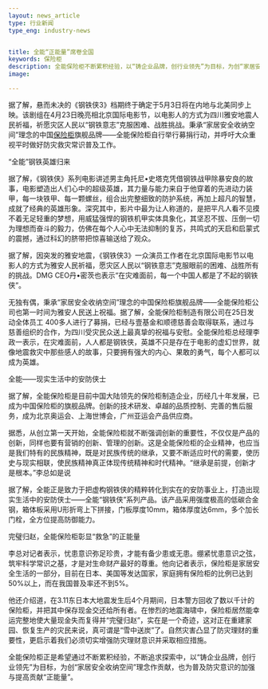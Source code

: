 ```yaml
---
layout: news_article
type: 行业新闻
type_eng: industry-news


title: 全能“正能量”席卷全国
keywords: 保险柜
description: 全能保险柜不断累积经验，以“铸企业品牌，创行业领先”为目标，为创“家居安全收纳空间”理念作贡献，也为普及防灾意识的加强与提高贡献“正能量”。
image: 

---
```

据了解，悬而未决的《钢铁侠3》档期终于确定于5月3日将在内地与北美同步上映。该剧组在4月23日晚亮相北京国际电影节，以电影人的方式为四川雅安地震人民祈福，祈愿灾区人民以“钢铁意志”克服困难、战胜挑战。秉承“家居安全收纳空间”理念的中国<a href="http://www.qnnsafe.com/">保险柜</a>旗舰品牌——全能保险柜自行举行募捐行动，并呼吁大众重视平时做好防灾救灾常识普及工作。

“全能”钢铁英雄归来

据了解，《钢铁侠》系列电影讲述男主角托尼•史塔克凭借钢铁战甲除暴安良的故事，电影塑造出人们心中的超级英雄，其力量与能力来自于他穿着的先进动力装甲，每一块铁甲、每一颗螺丝，组合出完整细致的防护系统，再加上超凡的智慧，成就了经典的英雄形象。深究其中，影片中最为让人称道的，是把平凡人看不见摸不着无足轻重的梦想，用威猛强悍的钢铁机甲实体具象化，其坚忍不拔、压倒一切为理想而奋斗的毅力，仿佛在每个人心中无法抑制的复苏，共鸣式的天启和启蒙式的震撼，通过科幻的脐带把惊喜输送给了观众。

据了解，因突发的雅安地震，《钢铁侠3》一众演员工作者在北京国际电影节以电影人的方式为雅安人民祈福，愿灾区人民以“钢铁意志”克服眼前的困难、战胜所有的挑战。DMG CEO丹•密茨也表示“在灾难面前，每一个中国人都是了不起的钢铁侠”。

无独有偶，秉承“家居安全收纳空间”理念的中国保险柜旗舰品牌——全能保险柜公司也第一时间为雅安人民送上祝福。据了解，全能保险柜制造有限公司在25日发动全体员工 400多人进行了募捐，已经与壹基金和顺德慈善会取得联系，通过与慈善组织的合作，为四川受灾民众送上最真挚的祝福与安慰。全能保险柜总经理李政一表示，在灾难面前，人人都是钢铁侠，英雄不只是存在于电影的虚幻世界，就像地震救灾中那些感人的故事，只要拥有强大的内心、果敢的勇气，每个人都可以成为英雄。

全能——现实生活中的安防侠士

据了解，全能保险柜是目前中国大陆领先的保险柜制造企业，历经几十年发展，已成为中国保险柜的旗舰品牌。创新的技术研发、卓越的品质控制、完善的售后服务，成为北京奥运会、上海世博会，广州亚运会产品供应商。

据悉，从创立第一天开始，全能保险柜就不断强调创新的重要性，不仅仅是产品的创新，同样也要有营销的创新、管理的创新。这是全能保险柜的企业精神，也应当是我们特有的民族精神，既是对民族传统的继承，又要不断适应时代的需要，使历史与现实相联，使民族精神真正体现传统精神和时代精神。“继承是前提，创新才是根本。”李总如是说

据了解，全能正是致力于把虚构钢铁侠的精粹转化到实在的安防事业上，打造出现实生活中的安防侠士——全能“钢铁侠”系列产品。该产品采用强度极高的低碳合金钢，箱体板采用U形折弯上下拼接，门板厚度10mm，箱体厚度达6mm，多个加长门栓，全方位提高防御能力。

完璧归赵，全能保险柜彰显“救急”的正能量

李总对记者表示，忧患意识弥足珍贵，才能有备少患或无患。绷紧忧患意识之弦，筑牢科学常识之基，才是对生命财产最好的尊重。他向记者表示，保险柜是家居安全生活的一部分，目前在日本、美国等发达国家，家庭拥有保险柜的比例已达到50%以上，而在我国普及率还不到5%。

他还介绍道，在3.11东日本大地震发生后4个月期间，日本警方回收了数以千计的保险柜，并把其中保存现金交还给所有者。在惨烈的地震海啸中，保险柜居然能幸运完整地使大量现金失而复得并“完璧归赵”，实在是一个奇迹，这对正在重建家园、恢复生产的灾民来说，真可谓是“雪中送炭”了。自然灾害凸显了防灾理财的重要性，更启示着我们必须切实增强防灾理财意识并采取相应措施。

全能保险柜正是希望通过不断累积经验，不断追求探索中，以“铸企业品牌，创行业领先”为目标，为创“家居安全收纳空间”理念作贡献，也为普及防灾意识的加强与提高贡献“正能量”。

